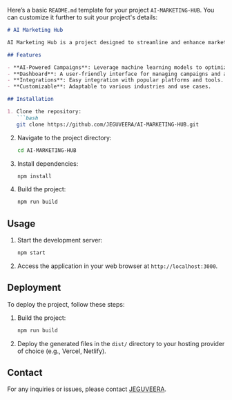 Here’s a basic `README.md` template for your project `AI-MARKETING-HUB`. You can customize it further to suit your project's details:

```markdown
# AI Marketing Hub

AI Marketing Hub is a project designed to streamline and enhance marketing efforts using AI-driven solutions.

## Features

- **AI-Powered Campaigns**: Leverage machine learning models to optimize marketing strategies.
- **Dashboard**: A user-friendly interface for managing campaigns and analyzing performance.
- **Integrations**: Easy integration with popular platforms and tools.
- **Customizable**: Adaptable to various industries and use cases.

## Installation

1. Clone the repository:
   ```bash
   git clone https://github.com/JEGUVEERA/AI-MARKETING-HUB.git
   ```
2. Navigate to the project directory:
   ```bash
   cd AI-MARKETING-HUB
   ```
3. Install dependencies:
   ```bash
   npm install
   ```
4. Build the project:
   ```bash
   npm run build
   ```

## Usage

1. Start the development server:
   ```bash
   npm start
   ```
2. Access the application in your web browser at `http://localhost:3000`.

## Deployment

To deploy the project, follow these steps:
1. Build the project:
   ```bash
   npm run build
   ```
2. Deploy the generated files in the `dist/` directory to your hosting provider of choice (e.g., Vercel, Netlify).



## Contact

For any inquiries or issues, please contact [JEGUVEERA](https://github.com/JEGUVEERA).




